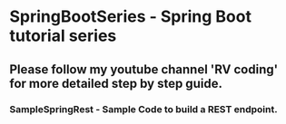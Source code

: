 # SpringBootSeries - Spring Boot tutorial series

## Please follow my youtube channel 'RV coding' for more detailed step by step guide.

### SampleSpringRest - Sample Code to build a REST endpoint.
